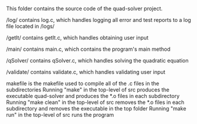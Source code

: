 This folder contains the source code of the quad-solver project.

/log/ contains log.c, which handles logging all error and test reports to a log file located in /logs/

/getIt/ contains getIt.c, which handles obtaining user input

/main/ contains main.c, which contains the program's main method

/qSolver/ contains qSolver.c, which handles solving the quadratic equation

/validate/ contains validate.c, which handles validating user input

makefile is the makefile used to compile all of the .c files in the subdirectories
    Running "make" in the top-level of src produces the executable quad-solver and produces the *.o files in each subdirectory
    Running "make clean" in the top-level of src removes the *.o files in each subdirectory and removes the executable in the top folder
    Running "make run" in the top-level of src runs the program